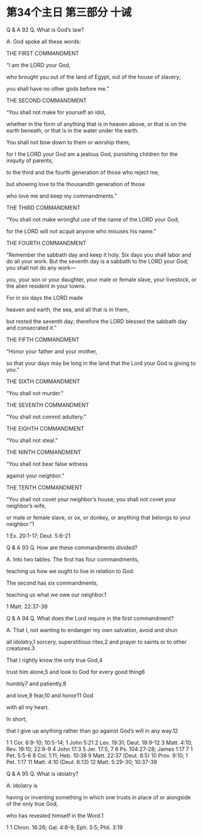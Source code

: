 # 第34个主日 第三部分 十诫

Q & A 92
Q. What is God’s law?

A. God spoke all these words:

THE FIRST COMMANDMENT

“I am the LORD your God,

who brought you out of the land of Egypt,
out of the house of slavery;

you shall have no other gods before me.”

THE SECOND COMMANDMENT

“You shall not make for yourself an idol,

whether in the form of anything that is in heaven above,
or that is on the earth beneath,
or that is in the water under the earth.

You shall not bow down to them or worship them;

for I the LORD your God am a jealous God,
punishing children for the iniquity of parents,

to the third and the fourth generation
of those who reject me,

but showing love to the thousandth generation of those

who love me and keep my commandments.”

THE THIRD COMMANDMENT

“You shall not make wrongful use of the name of the LORD your God,

for the LORD will not acquit anyone
who misuses his name.”

THE FOURTH COMMANDMENT

“Remember the sabbath day and keep it holy.
Six days you shall labor and do all your work.
But the seventh day is a sabbath to the LORD your God;
you shall not do any work—

you, your son or your daughter,
your male or female slave,
your livestock,
or the alien resident in your towns.

For in six days the LORD made

heaven and earth, the sea,
and all that is in them,

but rested the seventh day;
therefore the LORD blessed the sabbath day
and consecrated it.”

THE FIFTH COMMANDMENT

“Honor your father and your mother,

so that your days may be long
in the land that the Lord your God is giving to you.”

THE SIXTH COMMANDMENT

“You shall not murder.”

THE SEVENTH COMMANDMENT

“You shall not commit adultery.”

THE EIGHTH COMMANDMENT

“You shall not steal.”

THE NINTH COMMANDMENT

“You shall not bear false witness

against your neighbor.”

THE TENTH COMMANDMENT

“You shall not covet your neighbor’s house;
you shall not covet your neighbor’s wife,

or male or female slave,
or ox, or donkey,
or anything that belongs to your neighbor.”1

1 Ex. 20:1-17; Deut. 5:6-21

Q & A 93
Q. How are these commandments divided?

A. Into two tables.
The first has four commandments,

teaching us how we ought to live in relation to God.

The second has six commandments,

teaching us what we owe our neighbor.1

1 Matt. 22:37-39

Q & A 94
Q. What does the Lord require
in the first commandment?

A. That I, not wanting to endanger my own salvation,
avoid and shun

all idolatry,1 sorcery, superstitious rites,2
and prayer to saints or to other creatures.3

That I rightly know the only true God,4

trust him alone,5
and look to God for every good thing6

humbly7 and patiently,8

and love,9 fear,10 and honor11 God

with all my heart.

In short,

that I give up anything
rather than go against God’s will in any way.12

1 1 Cor. 6:9-10; 10:5-14; 1 John 5:21
2 Lev. 19:31; Deut. 18:9-12
3 Matt. 4:10; Rev. 19:10; 22:8-9
4 John 17:3
5 Jer. 17:5, 7
6 Ps. 104:27-28; James 1:17
7 1 Pet. 5:5-6
8 Col. 1:11; Heb. 10:36
9 Matt. 22:37 (Deut. 6:5)
10 Prov. 9:10; 1 Pet. 1:17
11 Matt. 4:10 (Deut. 6:13)
12 Matt. 5:29-30; 10:37-39

Q & A 95
Q. What is idolatry?

A. Idolatry is

having or inventing something in which one trusts
in place of or alongside of the only true God,

who has revealed himself in the Word.1

1 1 Chron. 16:26; Gal. 4:8-9; Eph. 5:5; Phil. 3:19

